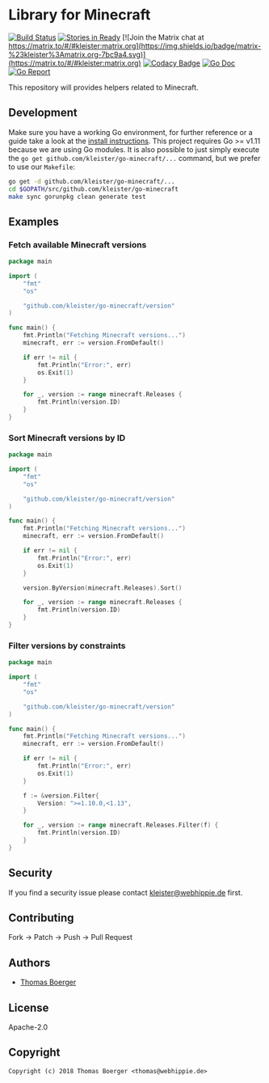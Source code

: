# Library for Minecraft

[![Build Status](http://cloud.drone.io/api/badges/kleister/go-minecraft/status.svg)](http://cloud.drone.io/kleister/go-minecraft)
[![Stories in Ready](https://badge.waffle.io/kleister/kleister-api.svg?label=ready&title=Ready)](http://waffle.io/kleister/kleister-api)
[![Join the Matrix chat at https://matrix.to/#/#kleister:matrix.org](https://img.shields.io/badge/matrix-%23kleister%3Amatrix.org-7bc9a4.svg)](https://matrix.to/#/#kleister:matrix.org)
[![Codacy Badge](https://api.codacy.com/project/badge/Grade/e96f91f1bce14e049a3d3db93baa4683)](https://www.codacy.com/app/kleister/go-minecraft?utm_source=github.com&amp;utm_medium=referral&amp;utm_content=kleister/go-minecraft&amp;utm_campaign=Badge_Grade)
[![Go Doc](https://godoc.org/github.com/kleister/go-minecraft?status.svg)](http://godoc.org/github.com/kleister/go-minecraft)
[![Go Report](http://goreportcard.com/badge/github.com/kleister/go-minecraft)](http://goreportcard.com/report/github.com/kleister/go-minecraft)

This repository will provides helpers related to Minecraft.


## Development

Make sure you have a working Go environment, for further reference or a guide take a look at the [install instructions](http://golang.org/doc/install.html). This project requires Go >= v1.11 because we are using Go modules. It is also possible to just simply execute the `go get github.com/kleister/go-minecraft/...` command, but we prefer to use our `Makefile`:

```bash
go get -d github.com/kleister/go-minecraft/...
cd $GOPATH/src/github.com/kleister/go-minecraft
make sync gorunpkg clean generate test
```


## Examples

### Fetch available Minecraft versions

[embedmd]:# (examples/versions/main.go go)
```go
package main

import (
	"fmt"
	"os"

	"github.com/kleister/go-minecraft/version"
)

func main() {
	fmt.Println("Fetching Minecraft versions...")
	minecraft, err := version.FromDefault()

	if err != nil {
		fmt.Println("Error:", err)
		os.Exit(1)
	}

	for _, version := range minecraft.Releases {
		fmt.Println(version.ID)
	}
}
```

### Sort Minecraft versions by ID

[embedmd]:# (examples/sorted/main.go go)
```go
package main

import (
	"fmt"
	"os"

	"github.com/kleister/go-minecraft/version"
)

func main() {
	fmt.Println("Fetching Minecraft versions...")
	minecraft, err := version.FromDefault()

	if err != nil {
		fmt.Println("Error:", err)
		os.Exit(1)
	}

	version.ByVersion(minecraft.Releases).Sort()

	for _, version := range minecraft.Releases {
		fmt.Println(version.ID)
	}
}
```

### Filter versions by constraints

[embedmd]:# (examples/filter/main.go go)
```go
package main

import (
	"fmt"
	"os"

	"github.com/kleister/go-minecraft/version"
)

func main() {
	fmt.Println("Fetching Minecraft versions...")
	minecraft, err := version.FromDefault()

	if err != nil {
		fmt.Println("Error:", err)
		os.Exit(1)
	}

	f := &version.Filter{
		Version: ">=1.10.0,<1.13",
	}

	for _, version := range minecraft.Releases.Filter(f) {
		fmt.Println(version.ID)
	}
}
```


## Security

If you find a security issue please contact kleister@webhippie.de first.


## Contributing

Fork -> Patch -> Push -> Pull Request


## Authors

* [Thomas Boerger](https://github.com/tboerger)


## License

Apache-2.0


## Copyright

```
Copyright (c) 2018 Thomas Boerger <thomas@webhippie.de>
```
